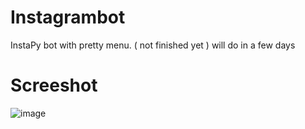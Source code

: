 # Instagrambot
InstaPy bot with pretty menu.
( not finished yet )
will do in a few days









# Screeshot

![image](https://user-images.githubusercontent.com/81718284/116152823-b5ef9b80-a6e6-11eb-8533-31421aecbab8.png)
